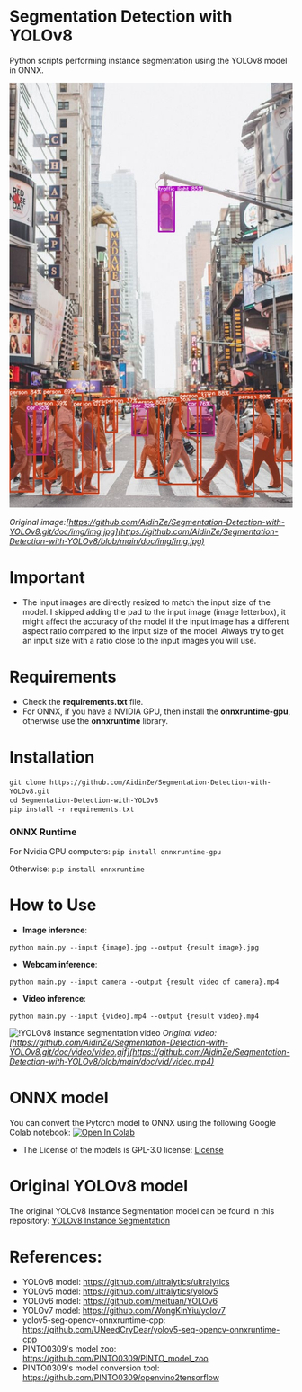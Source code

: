 # Segmentation Detection with YOLOv8 
 Python scripts performing instance segmentation using the YOLOv8 model in ONNX.

![! ONNX YOLOv8 Instance Segmentation](doc/img/result.jpg)

*Original image:[https://github.com/AidinZe/Segmentation-Detection-with-YOLOv8.git/doc/img/img.jpg](https://github.com/AidinZe/Segmentation-Detection-with-YOLOv8/blob/main/doc/img/img.jpg)*

# Important
- The input images are directly resized to match the input size of the model. I skipped adding the pad to the input image (image letterbox), it might affect the accuracy of the model if the input image has a different aspect ratio compared to the input size of the model. Always try to get an input size with a ratio close to the input images you will use.

# Requirements

 * Check the **requirements.txt** file.
 * For ONNX, if you have a NVIDIA GPU, then install the **onnxruntime-gpu**, otherwise use the **onnxruntime** library.

# Installation
```
git clone https://github.com/AidinZe/Segmentation-Detection-with-YOLOv8.git
cd Segmentation-Detection-with-YOLOv8
pip install -r requirements.txt
```
### ONNX Runtime
For Nvidia GPU computers:
`pip install onnxruntime-gpu`

Otherwise:
`pip install onnxruntime`


# How to Use

 * **Image inference**:
 ```
 python main.py --input {image}.jpg --output {result image}.jpg 
 ```

 * **Webcam inference**:
 ```
 python main.py --input camera --output {result video of camera}.mp4 
 ```

 * **Video inference**: 
 ```
 python main.py --input {video}.mp4 --output {result video}.mp4 
 ```
 ![!YOLOv8 instance segmentation video](doc/vid/result.gif)
  *Original video:[https://github.com/AidinZe/Segmentation-Detection-with-YOLOv8.git/doc/video/video.gif](https://github.com/AidinZe/Segmentation-Detection-with-YOLOv8/blob/main/doc/vid/video.mp4)*


# ONNX model
You can convert the Pytorch model to ONNX using the following Google Colab notebook:  [![Open In Colab](https://colab.research.google.com/assets/colab-badge.svg)](https://colab.research.google.com/drive/1oDEKz8FUCXtW-REhWy5N__PgTPjt3jm9?usp=sharing)
- The License of the models is GPL-3.0 license: [License](https://github.com/ultralytics/ultralytics/blob/master/LICENSE)

# Original YOLOv8 model
The original YOLOv8 Instance Segmentation model can be found in this repository: [YOLOv8 Instance Segmentation](https://github.com/ultralytics/ultralytics)


# References:
* YOLOv8 model: https://github.com/ultralytics/ultralytics
* YOLOv5 model: https://github.com/ultralytics/yolov5
* YOLOv6 model: https://github.com/meituan/YOLOv6
* YOLOv7 model: https://github.com/WongKinYiu/yolov7
* yolov5-seg-opencv-onnxruntime-cpp: https://github.com/UNeedCryDear/yolov5-seg-opencv-onnxruntime-cpp
* PINTO0309's model zoo: https://github.com/PINTO0309/PINTO_model_zoo
* PINTO0309's model conversion tool: https://github.com/PINTO0309/openvino2tensorflow
